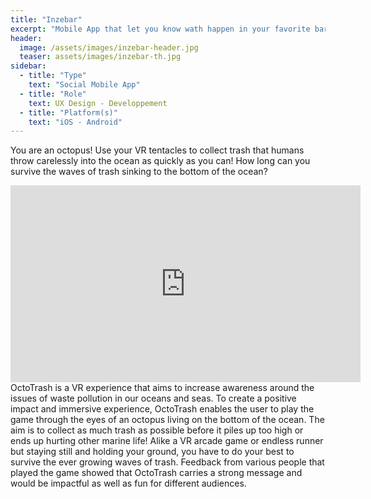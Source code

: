 ```yaml
---
title: "Inzebar"
excerpt: "Mobile App that let you know wath happen in your favorite bar in real time"
header:
  image: /assets/images/inzebar-header.jpg
  teaser: assets/images/inzebar-th.jpg
sidebar:
  - title: "Type"
    text: "Social Mobile App"
  - title: "Role"
    text: UX Design - Developpement
  - title: "Platform(s)"
    text: "iOS - Android"
---
```

You are an octopus! Use your VR tentacles to collect trash that humans throw carelessly into the ocean as quickly as you can! How long can you survive the waves of trash sinking to the bottom of the ocean?

<iframe width="560" height="315" src="https://www.youtube.com/embed/2OXN4fZvxQ0?rel=0" frameborder="0" allow="autoplay; encrypted-media" allowfullscreen></iframe>
<br>
OctoTrash is a VR experience that aims to increase awareness around the issues of waste pollution in our oceans and seas. To create a positive impact and immersive experience, OctoTrash enables the user to play the game through the eyes of an octopus living on the bottom of the ocean. The aim is to collect as much trash as possible before it piles up too high or ends up hurting other marine life! Alike a VR arcade game or endless runner but staying still and holding your ground, you have to do your best to survive the ever growing waves of trash. Feedback from various people that played the game showed that OctoTrash carries a strong message and would be impactful as well as fun for different audiences.
